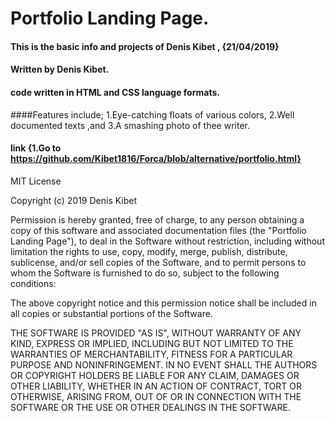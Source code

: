 # Portfolio Landing Page.

#### This is the basic info and projects of Denis Kibet , {21/04/2019}

#### Written by Denis Kibet.

#### code written in HTML and CSS language formats.

####Features include;
                   1.Eye-catching floats of various colors,
                   2.Well documented texts ,and
                   3.A smashing photo of thee writer.
#### link {1.Go to https://github.com/Kibet1816/Forca/blob/alternative/portfolio.html}


MIT License

Copyright (c) 2019 Denis Kibet

Permission is hereby granted, free of charge, to any person obtaining a copy
of this software and associated documentation files (the "Portfolio Landing Page"), to deal
in the Software without restriction, including without limitation the rights
to use, copy, modify, merge, publish, distribute, sublicense, and/or sell
copies of the Software, and to permit persons to whom the Software is
furnished to do so, subject to the following conditions:

The above copyright notice and this permission notice shall be included in all
copies or substantial portions of the Software.

THE SOFTWARE IS PROVIDED "AS IS", WITHOUT WARRANTY OF ANY KIND, EXPRESS OR
IMPLIED, INCLUDING BUT NOT LIMITED TO THE WARRANTIES OF MERCHANTABILITY,
FITNESS FOR A PARTICULAR PURPOSE AND NONINFRINGEMENT. IN NO EVENT SHALL THE
AUTHORS OR COPYRIGHT HOLDERS BE LIABLE FOR ANY CLAIM, DAMAGES OR OTHER
LIABILITY, WHETHER IN AN ACTION OF CONTRACT, TORT OR OTHERWISE, ARISING FROM,
OUT OF OR IN CONNECTION WITH THE SOFTWARE OR THE USE OR OTHER DEALINGS IN THE
SOFTWARE.
